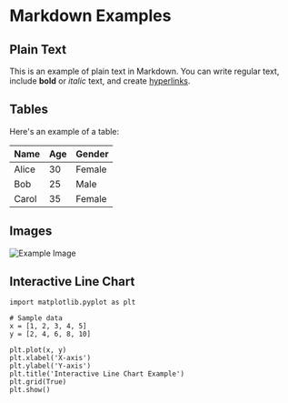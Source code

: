 # Markdown Examples

## Plain Text

This is an example of plain text in Markdown. You can write regular text, include **bold** or *italic* text, and create [hyperlinks](https://www.example.com).

## Tables

Here's an example of a table:

| Name  | Age | Gender |
|-------|-----|--------|
| Alice | 30  | Female |
| Bob   | 25  | Male   |
| Carol | 35  | Female |

## Images

![Example Image](https://via.placeholder.com/150)

## Interactive Line Chart

```{python}
import matplotlib.pyplot as plt

# Sample data
x = [1, 2, 3, 4, 5]
y = [2, 4, 6, 8, 10]

plt.plot(x, y)
plt.xlabel('X-axis')
plt.ylabel('Y-axis')
plt.title('Interactive Line Chart Example')
plt.grid(True)
plt.show()
